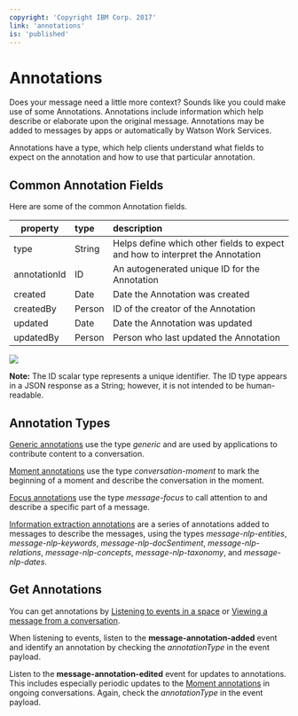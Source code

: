 ```yaml
---
copyright: 'Copyright IBM Corp. 2017'
link: 'annotations'
is: 'published'
---
```

# Annotations

Does your message need a little more context? Sounds like you could make use of some Annotations. Annotations include information which help describe or elaborate upon the original message. Annotations may be added to messages by apps or automatically by Watson Work Services.

Annotations have a type, which help clients understand what fields to expect on the annotation and how to use that particular annotation.

## Common Annotation Fields

Here are some of the common Annotation fields.

| property      | type   | description  |
| ------------- |:------ |:------------ |
| type          | String | Helps define which other fields to expect and how to interpret the Annotation |
| annotationId  | ID     | An autogenerated unique ID for the Annotation |
| created       | Date        | Date the Annotation was created |
| createdBy     | Person    | ID of the creator of the Annotation |
| updated       | Date    | Date the Annotation was updated |
| updatedBy     | Person | Person who last updated the Annotation  |

<div class="tip">
  <img src="../images/note_pencil.png" />
  <p><strong>Note:</strong> The ID scalar type represents a unique identifier. The ID type appears in a JSON response as a String; however, it is not intended to be human-readable.</p>
</div>

## Annotation Types

[Generic annotations](../guides/V1_wwsg_Spaces.md) use the type _generic_ and are used by applications to contribute content to a conversation.

[Moment annotations](../guides/V5_Annotation_Message_Moment.md) use the type _conversation-moment_ to mark the beginning of a moment and describe the conversation in the moment.

[Focus annotations](../guides/V2_Annotation_Message_Action_Identification.md) use the type _message-focus_ to call attention to and describe a specific part of a message.

[Information extraction annotations](../guides/V1_Annotation_Message_Information_Extraction.md) are a series of annotations added to messages to describe the messages, using the types _message-nlp-entities_, _message-nlp-keywords_, _message-nlp-docSentiment_, _message-nlp-relations_, _message-nlp-concepts_, _message-nlp-taxonomy_, and _message-nlp-dates_.

## Get Annotations

You can get annotations by [Listening to events in a space](../guides/V1_wwsg_Webhooks.md) or [Viewing a message from a conversation](../guides/V1_get_message.md).

When listening to events, listen to the **message-annotation-added** event and identify an annotation by checking the _annotationType_ in the event payload.

Listen to the **message-annotation-edited** event for updates to annotations. This includes especially periodic updates to the [Moment annotations](../guides/V5_Annotation_Message_Moment.md) in ongoing conversations. Again, check the _annotationType_ in the event payload.

